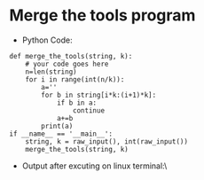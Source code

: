 # Merge the tools program
* Python Code:
```
def merge_the_tools(string, k):
    # your code goes here
    n=len(string)
    for i in range(int(n/k)):
        a=''
        for b in string[i*k:(i+1)*k]:
            if b in a:
                continue
            a+=b
        print(a)
if __name__ == '__main__':
    string, k = raw_input(), int(raw_input())
    merge_the_tools(string, k)
```
* Output after excuting on linux terminal:\

